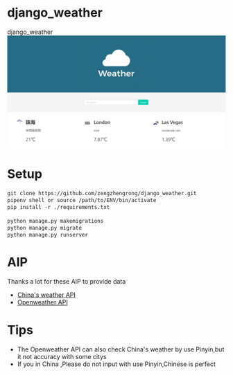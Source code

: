 # django_weather
django_weather
![](./weather.png)
# Setup
```
git clone https://github.com/zengzhengrong/django_weather.git
pipenv shell or source /path/to/ENV/bin/activate
pip install -r ./requirements.txt

python manage.py makemigrations
python manage.py migrate
python manage.py runserver
```
# AIP
Thanks a lot for these AIP to provide data
- [China's weather API](http://www.tianqiapi.com)
- [Openweather API](https://home.openweathermap.org)

# Tips
- The Openweather API can also  check China's weather by use Pinyin,but it not accuracy with some citys
- If you in China ,Please do not input with use Pinyin,Chinese is perfect

